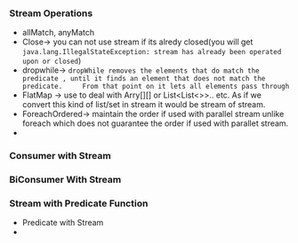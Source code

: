 ### Stream Operations
 - allMatch, anyMatch
 - Close-> you can not use stream if its alredy closed(you will get ``` java.lang.IllegalStateException: stream has already been operated upon or closed ```)
 - dropwhile-> ``` dropWhile removes the elements that do match the predicate , until it finds an element that does not match the                           predicate.     From that point on it lets all elements pass through ```
- FlatMap -> use to deal with Arry[][] or List<List<>>.. etc. As if we convert this kind of list/set in stream it would be stream of stream.
- ForeachOrdered-> maintain the order if used with parallel stream unlike foreach which does not guarantee the order if used with parallet stream.
- 
### Consumer with Stream
### BiConsumer With Stream
### Stream with Predicate Function
 - Predicate with Stream
 - 
